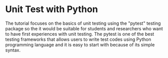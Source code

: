 # Unit Test with Python

The tutorial focuses on the basics of unit testing using the "pytest" testing package so the it would be suitable for students and researchers 
who want to have first experiences with unit testing. The pytest is one of the best testing frameworks that allows users to write test codes 
using Python programming language and it is easy to start with because of its simple syntax.
